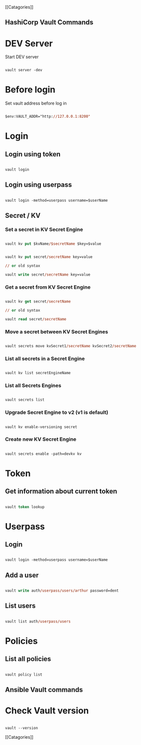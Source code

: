 
[[Catagories]] 

## HashiCorp Vault Commands

  

# DEV Server

Start DEV server

```ps

vault server -dev

```

  

# Before login

Set vault address before log in

```ps

$env:VAULT_ADDR="http://127.0.0.1:8200"

```

  

# Login

## Login using token

```ps

vault login

```

  

## Login using userpass

```ps

vault login -method=userpass username=$userName

```

  

## Secret / KV

### Set a secret in KV Secret Engine

```ps

vault kv put $kvName/$secretName $key=$value

```

  

```ps

vault kv put secret/secretName key=value

// or old syntax

vault write secret/secretName key=value

```

  

### Get a secret from KV Secret Engine

```ps

vault kv get secret/secretName

// or old syntax

vault read secret/secretName

```

  

### Move a secret between KV Secret Engines

```ps

vault secrets move kvSecret1/secretName kvSecret2/secretName

```

  

### List all secrets in a Secret Engine

```ps

vault kv list secretEngineName

```

  

### List all Secrets Engines

```ps

vault secrets list

```

  

### Upgrade Secret Engine to v2 (v1 is default)

```ps

vault kv enable-versioning secret

```

### Create new KV Secret Engine

```ps

vault secrets enable -path=devkv kv

```

  

# Token

## Get information about current token

```ps

vault token lookup

```

  

# Userpass

## Login

```ps

vault login -method=userpass username=$userName

```

  

## Add a user

```ps

vault write auth/userpass/users/arthur password=dent

```

  

## List users

```ps

vault list auth/userpass/users

```

  

# Policies

## List all policies

```ps

vault policy list

```


## Ansible Vault commands

  

# Check Vault version

  

~~~~

vault --version

~~~~

  


[[Catagories]] 